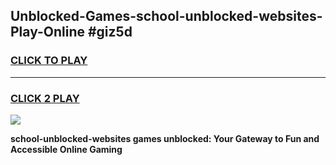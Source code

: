 
## Unblocked-Games-school-unblocked-websites-Play-Online #giz5d
<h3>
<a href="https://news.freeplayer.one?title=school-unblocked-websites&ref=3">CLICK TO PLAY</a></h3>
<hr>

<h3>
<a href="https://news.freeplayer.one?title=school-unblocked-websites&ref=3">CLICK 2 PLAY</a>
  
</h3>

<a href="https://news.freeplayer.one?title=school-unblocked-websites&ref=3"><img src="https://clearcache.store/games.png"></a>


**school-unblocked-websites games unblocked: Your Gateway to Fun and Accessible Online Gaming**

